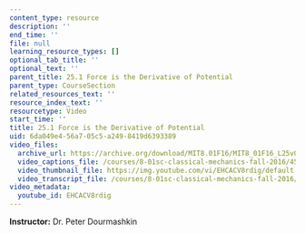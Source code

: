 ```yaml
---
content_type: resource
description: ''
end_time: ''
file: null
learning_resource_types: []
optional_tab_title: ''
optional_text: ''
parent_title: 25.1 Force is the Derivative of Potential
parent_type: CourseSection
related_resources_text: ''
resource_index_text: ''
resourcetype: Video
start_time: ''
title: 25.1 Force is the Derivative of Potential
uid: 6da049e4-56a7-05c5-a249-8419d6393389
video_files:
  archive_url: https://archive.org/download/MIT8.01F16/MIT8_01F16_L25v01_360p.mp4
  video_captions_file: /courses/8-01sc-classical-mechanics-fall-2016/45016de3305b5330841e0b58a182034d_EHCACV8rdig.vtt
  video_thumbnail_file: https://img.youtube.com/vi/EHCACV8rdig/default.jpg
  video_transcript_file: /courses/8-01sc-classical-mechanics-fall-2016/bcc25dc1c900c6e26d351bf7495e9fd7_EHCACV8rdig.pdf
video_metadata:
  youtube_id: EHCACV8rdig
---
```


**Instructor:** Dr. Peter Dourmashkin